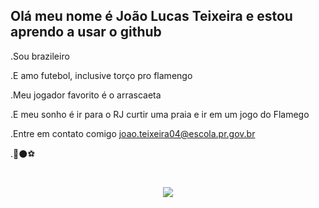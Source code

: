 ## Olá meu nome é João Lucas Teixeira e estou aprendo a usar o github
 
.Sou brazileiro

.E amo futebol, inclusive torço pro flamengo 

.Meu jogador favorito é o arrascaeta 

.E meu sonho é ir para o RJ curtir uma praia e ir em um jogo do Flamego

.Entre em contato comigo joao.teixeira04@escola.pr.gov.br

.🔴⚫⚽


<h1 align="center">
    <img src="conmebol-libertadores.gif">
</h1>
